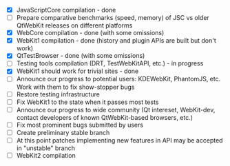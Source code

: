 * [x] JavaScriptCore compilation - done
* [ ] Prepare comparative benchmarks (speed, memory) of JSC vs older QtWebKit releases on different platforms
* [x] WebCore compilation - done (with some omissions)
* [x] WebKit1 compilation - done (history and plugin APIs are built but don't work)
* [x] QtTestBrowser - done (with some omissions)
* [ ] Testing tools compilation (DRT, TestWebKitAPI, etc.) - in progress
* [x] WebKit1 should work for trivial sites - done
* [ ] Announce our progress to potential users: KDEWebKit, PhantomJS, etc. Work with them to fix show-stopper bugs
* [ ] Restore testing infrastructure
* [ ] Fix WebKit1 to the state when it passes most tests
* [ ] Announce our progress to wide community (Qt intereset, WebKit-dev, contact developers of known QtWebKit-based browsers, etc.)
* [ ] Fix most prominent bugs submitted by users
* [ ] Create preliminary stable branch
* [ ] At this point patches implementing new features in API may be accepted in "unstable" branch
* [ ] WebKit2 compilation